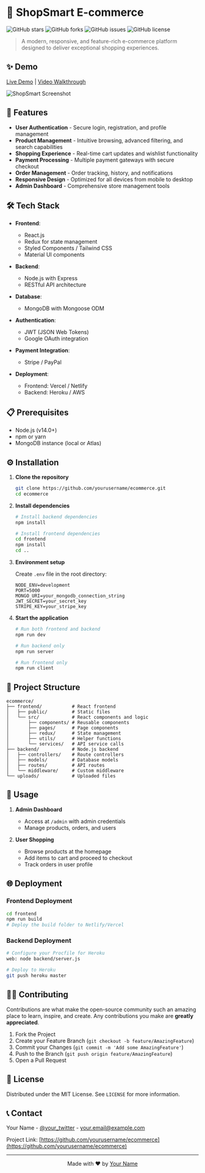 # 🛒 ShopSmart E-commerce

![GitHub stars](https://img.shields.io/github/stars/yourusername/ecommerce?style=social)
![GitHub forks](https://img.shields.io/github/forks/yourusername/ecommerce?style=social)
![GitHub issues](https://img.shields.io/github/issues/yourusername/ecommerce)
![GitHub license](https://img.shields.io/github/license/yourusername/ecommerce)

> A modern, responsive, and feature-rich e-commerce platform designed to deliver exceptional shopping experiences.

## ✨ Demo

[Live Demo](https://your-demo-link.com) | [Video Walkthrough](https://youtube-link.com)

![ShopSmart Screenshot](https://via.placeholder.com/800x400?text=ShopSmart+Screenshot)

## 🚀 Features

- **User Authentication** - Secure login, registration, and profile management
- **Product Management** - Intuitive browsing, advanced filtering, and search capabilities
- **Shopping Experience** - Real-time cart updates and wishlist functionality
- **Payment Processing** - Multiple payment gateways with secure checkout
- **Order Management** - Order tracking, history, and notifications
- **Responsive Design** - Optimized for all devices from mobile to desktop
- **Admin Dashboard** - Comprehensive store management tools

## 🛠️ Tech Stack

- **Frontend**: 
  - React.js
  - Redux for state management
  - Styled Components / Tailwind CSS
  - Material UI components
  
- **Backend**: 
  - Node.js with Express
  - RESTful API architecture
  
- **Database**: 
  - MongoDB with Mongoose ODM
  
- **Authentication**: 
  - JWT (JSON Web Tokens)
  - Google OAuth integration
  
- **Payment Integration**:
  - Stripe / PayPal
  
- **Deployment**:
  - Frontend: Vercel / Netlify
  - Backend: Heroku / AWS

## 📋 Prerequisites

- Node.js (v14.0+)
- npm or yarn
- MongoDB instance (local or Atlas)

## ⚙️ Installation

1. **Clone the repository**
   ```bash
   git clone https://github.com/yourusername/ecommerce.git
   cd ecommerce
   ```

2. **Install dependencies**
   ```bash
   # Install backend dependencies
   npm install
   
   # Install frontend dependencies
   cd frontend
   npm install
   cd ..
   ```

3. **Environment setup**
   
   Create `.env` file in the root directory:
   ```
   NODE_ENV=development
   PORT=5000
   MONGO_URI=your_mongodb_connection_string
   JWT_SECRET=your_secret_key
   STRIPE_KEY=your_stripe_key
   ```

4. **Start the application**
   ```bash
   # Run both frontend and backend
   npm run dev
   
   # Run backend only
   npm run server
   
   # Run frontend only
   npm run client
   ```

## 📁 Project Structure

```
ecommerce/
├── frontend/           # React frontend
│   ├── public/         # Static files
│   └── src/            # React components and logic
│       ├── components/ # Reusable components
│       ├── pages/      # Page components
│       ├── redux/      # State management
│       ├── utils/      # Helper functions
│       └── services/   # API service calls
├── backend/            # Node.js backend
│   ├── controllers/    # Route controllers
│   ├── models/         # Database models
│   ├── routes/         # API routes
│   └── middleware/     # Custom middleware
└── uploads/            # Uploaded files
```

## 🔧 Usage

1. **Admin Dashboard**
   - Access at `/admin` with admin credentials
   - Manage products, orders, and users

2. **User Shopping**
   - Browse products at the homepage
   - Add items to cart and proceed to checkout
   - Track orders in user profile

## 🌐 Deployment

### Frontend Deployment
```bash
cd frontend
npm run build
# Deploy the build folder to Netlify/Vercel
```

### Backend Deployment
```bash
# Configure your Procfile for Heroku
web: node backend/server.js

# Deploy to Heroku
git push heroku master
```

## 👨‍💻 Contributing

Contributions are what make the open-source community such an amazing place to learn, inspire, and create. Any contributions you make are **greatly appreciated**.

1. Fork the Project
2. Create your Feature Branch (`git checkout -b feature/AmazingFeature`)
3. Commit your Changes (`git commit -m 'Add some AmazingFeature'`)
4. Push to the Branch (`git push origin feature/AmazingFeature`)
5. Open a Pull Request

## 📄 License

Distributed under the MIT License. See `LICENSE` for more information.

## 📞 Contact

Your Name - [@your_twitter](https://twitter.com/your_twitter) - your.email@example.com

Project Link: [https://github.com/yourusername/ecommerce](https://github.com/yourusername/ecommerce)

---

<p align="center">
  Made with ❤️ by <a href="https://github.com/yourusername">Your Name</a>
</p>
